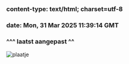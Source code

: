 ### content-type: text/html; charset=utf-8
### date: Mon, 31 Mar 2025 11:39:14 GMT
### ^^^ laatst aangepast ^^

![plaatje](public/assets/images/05_response.png)
